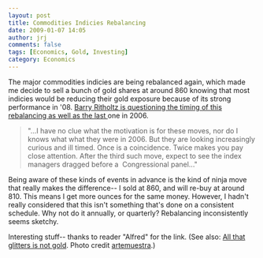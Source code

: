 ```yaml
---
layout: post
title: Commodities Indicies Rebalancing
date: 2009-01-07 14:05
author: jrj
comments: false
tags: [Economics, Gold, Investing]
category: Economics
---
```

The major commodities indicies are being rebalanced again, which made me decide to sell a bunch of gold shares at around 860 knowing that most indicies would be reducing their gold exposure because of its strong performance in '08. <a href="http://www.ritholtz.com/blog/2009/01/here-comes-the-commodity-index-rebalancing/" target="_blank">Barry Ritholtz is questioning the timing of this rebalancing as well as the last </a>one in 2006.
<blockquote>"...I have no clue what the motivation is for these moves, nor do I knows what what they were in 2006. But they are looking increasingly curious and ill timed. Once is a coincidence. Twice makes you pay close attention. After the third such move, expect to see the index managers dragged before a  Congressional panel..."</blockquote>
Being aware of these kinds of events in advance is the kind of ninja move that really makes the difference-- I sold at 860, and will re-buy at around 810. This means I get more ounces for the same money. However, I hadn't really considered that this isn't something that's done on a consistent schedule. Why not do it annually, or quarterly? Rebalancing inconsistently seems sketchy.

Interesting stuff-- thanks to reader "Alfred" for the link. (See also: <a href="/post.cfm/all-that-glitters-is-not-gold" target="_self">All that glitters is not gold</a>. Photo credit <a href="http://www.flickr.com/photos/artemuestra/2941683440/" target="_blank">artemuestra</a>.)
